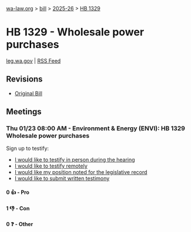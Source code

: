 [wa-law.org](/) > [bill](/bill/) > [2025-26](/bill/2025-26/) > [HB 1329](/bill/2025-26/hb/1329/)

# HB 1329 - Wholesale power purchases
[leg.wa.gov](https://app.leg.wa.gov/billsummary?BillNumber=1329&Year=2025&Initiative=false) | [RSS Feed](./rss.xml)

## Revisions
* [Original Bill](1/)

## Meetings
### Thu 01/23 08:00 AM - Environment & Energy (ENVI): HB 1329 Wholesale power purchases
Sign up to testify:
* [I would like to testify in person during the hearing](https://app.leg.wa.gov/csi/Testifier/Add?chamber=House&mId=32499&aId=161755&caId=24868&tId=1)
* [I would like to testify remotely](https://app.leg.wa.gov/csi/Testifier/Add?chamber=House&mId=32499&aId=161755&caId=24868&tId=2)
* [I would like my position noted for the legislative record](https://app.leg.wa.gov/csi/Testifier/Add?chamber=House&mId=32499&aId=161755&caId=24868&tId=3)
* [I would like to submit written testimony](https://app.leg.wa.gov/csi/Testifier/Add?chamber=House&mId=32499&aId=161755&caId=24868&tId=4)

#### 0 👍 - Pro

#### 1 👎 - Con

#### 0 ❓ - Other
